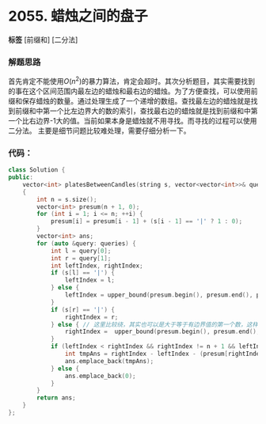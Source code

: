 # 2055. 蜡烛之间的盘子

**标签** [前缀和] [二分法]

### 解题思路
首先肯定不能使用$O(n^2)$的暴力算法，肯定会超时。其次分析题目，其实需要找到的事在这个区间范围内最左边的蜡烛和最右边的蜡烛。为了方便查找，可以使用前缀和保存蜡烛的数量。通过处理生成了一个递增的数组。查找最左边的蜡烛就是找到前缀和中第一个比左边界大的数的索引，查找最右边的蜡烛就是找到前缀和中第一个比右边界-1大的值。当前如果本身是蜡烛就不用寻找。而寻找的过程可以使用二分法。
主要是细节问题比较难处理，需要仔细分析一下。

### 代码：
```c++
class Solution {
public:
    vector<int> platesBetweenCandles(string s, vector<vector<int>>& queries)
    {
        int n = s.size();
        vector<int> presum(n + 1, 0);
        for (int i = 1; i <= n; ++i) {
            presum[i] = presum[i - 1] + (s[i - 1] == '|' ? 1 : 0);
        }
        vector<int> ans;
        for (auto &query: queries) {
            int l = query[0];
            int r = query[1];
            int leftIndex, rightIndex;
            if (s[l] == '|') {
                leftIndex = l;
            } else {
                leftIndex = upper_bound(presum.begin(), presum.end(), presum[l + 1]) - presum.begin();
            }
            if (s[r] == '|') {
                rightIndex = r;
            } else { // 这里比较绕，其实也可以是大于等于有边界值的第一个数，这样的话需要用lower_bound
                rightIndex =  upper_bound(presum.begin(), presum.end(), presum[r + 1] - 1) - presum.begin();
            }
            if (leftIndex < rightIndex && rightIndex != n + 1 && leftIndex != n + 1) {
                int tmpAns = rightIndex - leftIndex - (presum[rightIndex] - presum[leftIndex]);
                ans.emplace_back(tmpAns);
            } else {
                ans.emplace_back(0);
            }
        }
        return ans;
    }
};
```
